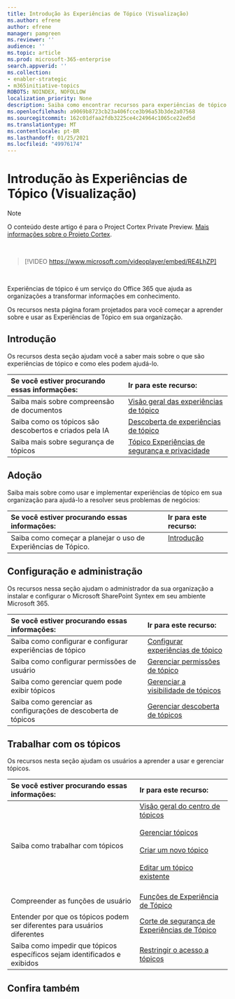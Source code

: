 ```yaml
---
title: Introdução às Experiências de Tópico (Visualização)
ms.author: efrene
author: efrene
manager: pamgreen
ms.reviewer: ''
audience: ''
ms.topic: article
ms.prod: microsoft-365-enterprise
search.appverid: ''
ms.collection:
- enabler-strategic
- m365initiative-topics
ROBOTS: NOINDEX, NOFOLLOW
localization_priority: None
description: Saiba como encontrar recursos para experiências de tópico.
ms.openlocfilehash: a9069b8723cb23a406fcce3b96a53b3de2a07568
ms.sourcegitcommit: 162c01dfaa2fdb3225ce4c24964c1065ce22ed5d
ms.translationtype: MT
ms.contentlocale: pt-BR
ms.lasthandoff: 01/25/2021
ms.locfileid: "49976174"
---
```

# <a name="introduction-to-topic-experiences-preview"></a>Introdução às Experiências de Tópico (Visualização)

> [!Note] 
> O conteúdo deste artigo é para o Project Cortex Private Preview. [Mais informações sobre o Projeto Cortex](https://aka.ms/projectcortex).

</br>

> [!VIDEO https://www.microsoft.com/videoplayer/embed/RE4LhZP]  

</br>


Experiências de tópico é um serviço do Office 365 que ajuda as organizações a transformar informações em conhecimento.

Os recursos nesta página foram projetados para você começar a aprender sobre e usar as Experiências de Tópico em sua organização.

## <a name="get-started"></a>Introdução

Os recursos desta seção ajudam você a saber mais sobre o que são experiências de tópico e como eles podem ajudá-lo.

| Se você estiver procurando essas informações: | Ir para este recurso: |
|:-----|:-----|
|Saiba mais sobre compreensão de documentos|[Visão geral das experiências de tópico](topic-experiences-overview.md)|
|Saiba como os tópicos são descobertos e criados pela IA|[Descoberta de experiências de tópico](topic-experiences-discovery.md)|
|Saiba mais sobre segurança de tópicos|[Tópico Experiências de segurança e privacidade](topic-experiences-security-privacy.md)|


## <a name="adoption"></a>Adoção

Saiba mais sobre como usar e implementar experiências de tópico em sua organização para ajudá-lo a resolver seus problemas de negócios: 

| Se você estiver procurando essas informações: | Ir para este recurso: |
|:-----|:-----|
|Saiba como começar a planejar o uso de Experiências de Tópico. |[Introdução](topics-adoption-getstarted.md)<br><br>|  

## <a name="set-up-and-administration"></a>Configuração e administração

Os recursos nessa seção ajudam o administrador da sua organização a instalar e configurar o Microsoft SharePoint Syntex em seu ambiente Microsoft 365.

| Se você estiver procurando essas informações: | Ir para este recurso: |
|:-----|:-----|
|Saiba como configurar e configurar experiências de tópico|[Configurar experiências de tópico](set-up-topic-experiences.md)|
|Saiba como configurar permissões de usuário|[Gerenciar permissões de tópico](topic-experiences-user-permissions.md)|
|Saiba como gerenciar quem pode exibir tópicos|[Gerenciar a visibilidade de tópicos](topic-experiences-knowledge-rules.md)|
|Saiba como gerenciar as configurações de descoberta de tópicos|[Gerenciar descoberta de tópicos](topic-experiences-discovery.md)|

## <a name="work-with-topics"></a>Trabalhar com os tópicos

Os recursos nesta seção ajudam os usuários a aprender a usar e gerenciar tópicos.

| Se você estiver procurando essas informações: | Ir para este recurso: |
|:-----|:-----|
|Saiba como trabalhar com tópicos|[Visão geral do centro de tópicos](topic-center-overview.md)<br><br>[Gerenciar tópicos](manage-topics.md)<br><br>[Criar um novo tópico](create-a-topic.md)<br><br>[Editar um tópico existente](edit-a-topic.md)<br><br>|
|Compreender as funções de usuário|[Funções de Experiência de Tópico](topic-experiences-roles.md)|
|Entender por que os tópicos podem ser diferentes para usuários diferentes|[Corte de segurança de Experiências de Tópico](topic-experiences-security-trimming.md)|
|Saiba como impedir que tópicos específicos sejam identificados e exibidos|[Restringir o acesso a tópicos](restrict-access-to-topics.md)|



## <a name="see-also"></a>Confira também
